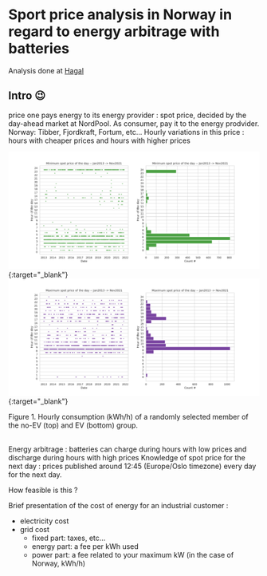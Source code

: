 # Sport price analysis in Norway in regard to energy arbitrage with batteries

Analysis done at [Hagal](www.hagal.com)


## Intro :wink:

price one pays energy to its energy provider : spot price, decided by the day-ahead market at NordPool.
As consumer, pay it to the energy prodvider. Norway: Tibber, Fjordkraft, Fortum, etc...
Hourly variations in this price : hours with cheaper prices and hours with higher prices

[![Minimum price per day](/images/2021-12-01-battery-spot-price/minimum_spot_price_day.png)](/images/2021-12-01-battery-spot-price/minimum_spot_price_day.png){:target="_blank"}
[![Maximum price per day](/images/2021-12-01-battery-spot-price/maximum_spot_price_day.png)](/images/2021-12-01-battery-spot-price/maximum_spot_price_day.png){:target="_blank"}
<figcaption>Figure 1. Hourly consumption (kWh/h) of a randomly selected member of the no-EV (top) and EV (bottom) group.</figcaption>
<br/>

Energy arbitrage : batteries can charge during hours with low prices and discharge during hours with high prices
Knowledge of spot price for the next day : prices published around 12:45 (Europe/Oslo timezone) every day for the next day. 

How feasible is this ?

Brief presentation of the cost of energy for an industrial customer : 
 - electricity cost
 - grid cost
    - fixed part: taxes, etc...
    - energy part: a fee per kWh used
    - power part: a fee related to your maximum kW (in the case of Norway, kWh/h)

